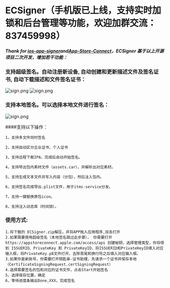 # ECSigner（手机版已上线，支持实时加锁和后台管理等功能，欢迎加群交流：837459998）

***Thank for [ios-app-signer](https://github.com/DanTheMan827/ios-app-signer)and[App-Store-Connect](https://github.com/AvdLee/appstoreconnect-swift-sdk)，ECSigner 基于以上开源项目二次开发，增加若干功能：***
### 支持超级签名。自动注册新设备, 自动创建和更新描述文件及签名证书, 自动下载描述和文件签名证书：
![ sign.png](https://github.com/even-cheng/ECSigner/blob/master/autosign2.png)
![ sign.png](https://github.com/even-cheng/ECSigner/blob/master/aboutaotosign.png)
### 支持本地签名。可以选择本地文件进行签名：
![ sign.png](https://github.com/even-cheng/even-appSigner/blob/master/ecsign.png)

####支持以下操作：
```
1，支持多文件同时签名
```
```
2，支持自动区分企业证书、个人证书
```
```
3，支持远程下载IPA，完成后自动开始签名。
```
```
4，支持导出包内素材文件（assets.car），并解析出对应素材。
```
```
5，支持生成文本文件并写入内容（分包），然后注入包内。
```
```
6，支持签名完成导出.plist文件，用于itms-service分发。
```
```
7，支持一键替换原包icon。
``` 
```
8，支持注入动态库（时间锁）。
``` 

### 使用方式:
```
1.将下载的 ECSigner.zip解压，并将APP拖入应用程序,双击打开
2.如果需要使用超级签名（本地签名跳过此步骤）， 你需要打开 https://appstoreconnect.apple.com/access/api 创建秘钥，选择管理类型，你将得到 ISSUERID、PrivateKey 和 PrivateKeyID，将ISSUERID和PrivateKeyID填入对应输入框，将PrivateKey.p8文件打开，去除首尾和换行符之后填入对应输入框。
3.如果你是新账号，你需要打开钥匙串-证书助理，先请求一个证书并保存本地（CertificateSigningRequest.certSigningRequest）
4.选择需要签名的包和对应的证书文件，点击Start开始签名
5，选择保存位置，确定
6，等待进度条输出Done,XXX，完成签名
```


